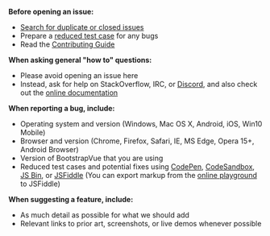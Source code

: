 <!--
  Replace the text below with a thorough description of your issue.

  Issues without a description will be closed.
-->

**Before opening an issue:**

- [Search for duplicate or closed issues](https://github.com/bootstrap-vue-arsenic/bootstrap-vue-arsenic/issues?utf8=%E2%9C%93&q=is%3Aissue)
- Prepare a [reduced test case](https://css-tricks.com/reduced-test-cases/) for any bugs
- Read the
  [Contributing Guide](https://github.com/bootstrap-vue-arsenic/bootstrap-vue-arsenic/blob/develop/CONTRIBUTING.md)

**When asking general "how to" questions:**

- Please avoid opening an issue here
- Instead, ask for help on StackOverflow, IRC, or [Discord](https://discord.gg/j2Mtcny), and also
  check out the [online documentation](https://bootstrap-vue-arsenic.js.org)

**When reporting a bug, include:**

- Operating system and version (Windows, Mac OS X, Android, iOS, Win10 Mobile)
- Browser and version (Chrome, Firefox, Safari, IE, MS Edge, Opera 15+, Android Browser)
- Version of BootstrapVue that you are using
- Reduced test cases and potential fixes using [CodePen](https://codepen.io/),
  [CodeSandbox](https://codesandbox.io/), [JS Bin](https://jsbin.com/), or
  [JSFiddle](https://jsfiddle.net/) (You can export markup from the
  [online playground](https://bootstrap-vue-arsenic.js.org/play) to JSFiddle)

**When suggesting a feature, include:**

- As much detail as possible for what we should add
- Relevant links to prior art, screenshots, or live demos whenever possible
